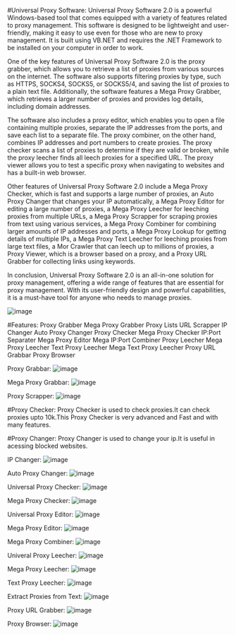 #Universal Proxy Software:
Universal Proxy Software 2.0 is a powerful Windows-based tool that comes equipped with a variety of features related to proxy management. This software is designed to be lightweight and user-friendly, making it easy to use even for those who are new to proxy management. It is built using VB.NET and requires the .NET Framework to be installed on your computer in order to work.

One of the key features of Universal Proxy Software 2.0 is the proxy grabber, which allows you to retrieve a list of proxies from various sources on the internet. The software also supports filtering proxies by type, such as HTTPS, SOCKS4, SOCKS5, or SOCKS5/4, and saving the list of proxies to a plain text file. Additionally, the software features a Mega Proxy Grabber, which retrieves a larger number of proxies and provides log details, including domain addresses.

The software also includes a proxy editor, which enables you to open a file containing multiple proxies, separate the IP addresses from the ports, and save each list to a separate file. The proxy combiner, on the other hand, combines IP addresses and port numbers to create proxies. The proxy checker scans a list of proxies to determine if they are valid or broken, while the proxy leecher finds all leech proxies for a specified URL. The proxy viewer allows you to test a specific proxy when navigating to websites and has a built-in web browser.

Other features of Universal Proxy Software 2.0 include a Mega Proxy Checker, which is fast and supports a large number of proxies, an Auto Proxy Changer that changes your IP automatically, a Mega Proxy Editor for editing a large number of proxies, a Mega Proxy Leecher for leeching proxies from multiple URLs, a Mega Proxy Scrapper for scraping proxies from text using various services, a Mega Proxy Combiner for combining larger amounts of IP addresses and ports, a Mega Proxy Lookup for getting details of multiple IPs, a Mega Proxy Text Leecher for leeching proxies from large text files, a Mor Crawler that can leech up to millions of proxies, a Proxy Viewer, which is a browser based on a proxy, and a Proxy URL Grabber for collecting links using keywords.

In conclusion, Universal Proxy Software 2.0 is an all-in-one solution for proxy management, offering a wide range of features that are essential for proxy management. With its user-friendly design and powerful capabilities, it is a must-have tool for anyone who needs to manage proxies.

![image](https://user-images.githubusercontent.com/10142670/218336519-88f153b2-895f-439b-bdde-94ed38776777.png)


#Features:
Proxy Grabber
Mega Proxy Grabber
Proxy Lists URL Scrapper
IP Changer
Auto Proxy Changer
Proxy Checker
Mega Proxy Checker
IP:Port Separater
Mega Proxy Editor
Mega IP:Port Combiner
Proxy Leecher
Mega Proxy Leecher
Text Proxy Leecher
Mega Text Proxy Leecher
Proxy URL Grabbar
Proxy Browser

Proxy Grabbar:
![image](https://user-images.githubusercontent.com/10142670/218336624-a7fdce02-bcb9-4e62-aa7f-734b8e804a18.png)

Mega Proxy Grabbar:
![image](https://user-images.githubusercontent.com/10142670/218336642-0aee3c13-3319-40bb-9bca-2b1f7b0955c3.png)

Proxy Scrapper:
![image](https://user-images.githubusercontent.com/10142670/218336657-9efab0c6-6287-4f6f-8783-f46799d56255.png)


#Proxy Checker:
Proxy Checker is used to check proxies.It can check proxies upto 10k.This Proxy Checker is very advanced and Fast and with many features.

#Proxy Changer:
Proxy Changer is used to change your ip.It is useful in acessing blocked websites.

IP Changer:
![image](https://user-images.githubusercontent.com/10142670/218336685-9d6e97d8-1a37-48df-9efc-8fc46cdf50e4.png)

Auto Proxy Changer:
![image](https://user-images.githubusercontent.com/10142670/218336708-672bc5a0-caa6-4e7d-a3b7-e467c9ade8d3.png)

Universal Proxy Checker:
![image](https://user-images.githubusercontent.com/10142670/218336724-c9f43885-d0ab-4e4d-be1d-d55585b3aa61.png)

Mega Proxy Checker:
![image](https://user-images.githubusercontent.com/10142670/218336748-feb047d3-e1e2-4761-b6e9-1fdfa8665916.png)

Universal Proxy Editor:
![image](https://user-images.githubusercontent.com/10142670/218336871-6ce343d6-675d-4a35-9b7b-6e50c351910f.png)

Mega Proxy Editor:
![image](https://user-images.githubusercontent.com/10142670/218336905-c427e165-149f-481a-af70-1208792fe302.png)

Mega Proxy Combiner:
![image](https://user-images.githubusercontent.com/10142670/218336925-917e29d5-382b-43f1-8db8-2a8fb026edc8.png)

Univeral Proxy Leecher:
![image](https://user-images.githubusercontent.com/10142670/218336944-173a5dc3-568a-4b88-8c32-32a464aa07be.png)

Mega Proxy Leecher: ![image](https://user-images.githubusercontent.com/10142670/218336959-c17d5b5b-d160-4a02-8efa-fc17e9950ce9.png)

Text Proxy Leecher:
![image](https://user-images.githubusercontent.com/10142670/218336969-0a61a446-9c33-4a53-95d3-337c065deab5.png)

Extract Proxies from Text:
![image](https://user-images.githubusercontent.com/10142670/218336995-b9d2115e-c3d8-4e91-a77e-d6ebfe806b39.png)

Proxy URL Grabber:
![image](https://user-images.githubusercontent.com/10142670/218337023-0d9a97cd-63f8-4a51-a21a-a7646ded71e5.png)

Proxy Browser:
![image](https://user-images.githubusercontent.com/10142670/218337036-2019f5ec-f9f4-42ce-8b6d-c8e5191dad9b.png)
